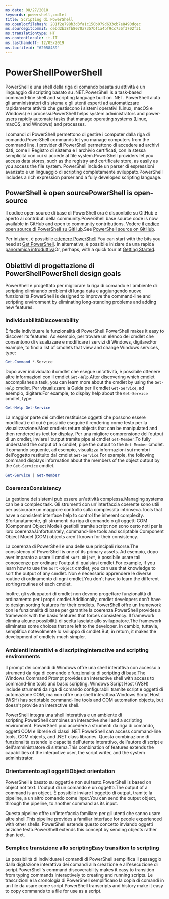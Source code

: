 ```yaml
---
ms.date: 08/27/2018
keywords: powershell,cmdlet
title: Scripting di PowerShell
ms.openlocfilehash: 281f2e798b3d3fa1c150b079d633cb7e8490dcec
ms.sourcegitcommit: debd2b38fb8070a7357bf1a4bf9cc736f3702f31
ms.translationtype: HT
ms.contentlocale: it-IT
ms.lasthandoff: 12/05/2019
ms.locfileid: "62058489"
---
```

# <a name="powershell"></a><span data-ttu-id="48df2-103">PowerShell</span><span class="sxs-lookup"><span data-stu-id="48df2-103">PowerShell</span></span>

<span data-ttu-id="48df2-104">PowerShell è una shell della riga di comando basata su attività e un linguaggio di scripting basato su .NET.</span><span class="sxs-lookup"><span data-stu-id="48df2-104">PowerShell is a task-based command-line shell and scripting language built on .NET.</span></span>
<span data-ttu-id="48df2-105">PowerShell aiuta gli amministratori di sistema e gli utenti esperti ad automatizzare rapidamente attività che gestiscono i sistemi operativi (Linux, macOS e Windows) e i processi.</span><span class="sxs-lookup"><span data-stu-id="48df2-105">PowerShell helps system administrators and power-users rapidly automate tasks that manage operating systems (Linux, macOS, and Windows) and processes.</span></span>

<span data-ttu-id="48df2-106">I comandi di PowerShell permettono di gestire i computer dalla riga di comando.</span><span class="sxs-lookup"><span data-stu-id="48df2-106">PowerShell commands let you manage computers from the command line.</span></span> <span data-ttu-id="48df2-107">I provider di PowerShell permettono di accedere ad archivi dati, come il Registro di sistema e l'archivio certificati, con la stessa semplicità con cui si accede al file system.</span><span class="sxs-lookup"><span data-stu-id="48df2-107">PowerShell providers let you access data stores, such as the registry and certificate store, as easily as you access the file system.</span></span> <span data-ttu-id="48df2-108">PowerShell include un parser di espressioni avanzato e un linguaggio di scripting completamente sviluppato.</span><span class="sxs-lookup"><span data-stu-id="48df2-108">PowerShell includes a rich expression parser and a fully developed scripting language.</span></span>

## <a name="powershell-is-open-source"></a><span data-ttu-id="48df2-109">PowerShell è open source</span><span class="sxs-lookup"><span data-stu-id="48df2-109">PowerShell is open-source</span></span>

<span data-ttu-id="48df2-110">Il codice open source di base di PowerShell ora è disponibile su GitHub e aperto ai contributi della community.</span><span class="sxs-lookup"><span data-stu-id="48df2-110">PowerShell base source code is now available in GitHub and open to community contributions.</span></span>
<span data-ttu-id="48df2-111">Vedere il [codice open source di PowerShell su GitHub](https://github.com/powershell/powershell).</span><span class="sxs-lookup"><span data-stu-id="48df2-111">See [PowerShell source on GitHub](https://github.com/powershell/powershell).</span></span>

<span data-ttu-id="48df2-112">Per iniziare, è possibile [ottenere PowerShell](https://github.com/PowerShell/PowerShell#get-powershell).</span><span class="sxs-lookup"><span data-stu-id="48df2-112">You can start with the bits you need at [Get PowerShell](https://github.com/PowerShell/PowerShell#get-powershell).</span></span>
<span data-ttu-id="48df2-113">In alternativa, è possibile iniziare da una rapida [panoramica introduttiva](https://github.com/PowerShell/PowerShell/blob/master/docs/learning-powershell)</span><span class="sxs-lookup"><span data-stu-id="48df2-113">Or, perhaps, with a quick tour at [Getting Started](https://github.com/PowerShell/PowerShell/blob/master/docs/learning-powershell).</span></span>

## <a name="powershell-design-goals"></a><span data-ttu-id="48df2-114">Obiettivi di progettazione di PowerShell</span><span class="sxs-lookup"><span data-stu-id="48df2-114">PowerShell design goals</span></span>

<span data-ttu-id="48df2-115">PowerShell è progettato per migliorare la riga di comando e l'ambiente di scripting eliminando problemi di lunga data e aggiungendo nuove funzionalità.</span><span class="sxs-lookup"><span data-stu-id="48df2-115">PowerShell is designed to improve the command-line and scripting environment by eliminating long-standing problems and adding new features.</span></span>

### <a name="discoverability"></a><span data-ttu-id="48df2-116">Individuabilità</span><span class="sxs-lookup"><span data-stu-id="48df2-116">Discoverability</span></span>

<span data-ttu-id="48df2-117">È facile individuare le funzionalità di PowerShell.</span><span class="sxs-lookup"><span data-stu-id="48df2-117">PowerShell makes it easy to discover its features.</span></span> <span data-ttu-id="48df2-118">Ad esempio, per trovare un elenco dei cmdlet che consentono di visualizzare e modificare i servizi di Windows, digitare:</span><span class="sxs-lookup"><span data-stu-id="48df2-118">For example, to find a list of cmdlets that view and change Windows services, type:</span></span>

```powershell
Get-Command *-Service
```

<span data-ttu-id="48df2-119">Dopo aver individuato il cmdlet che esegue un'attività, è possibile ottenere altre informazioni con il cmdlet `Get-Help`.</span><span class="sxs-lookup"><span data-stu-id="48df2-119">After discovering which cmdlet accomplishes a task, you can learn more about the cmdlet by using the `Get-Help` cmdlet.</span></span> <span data-ttu-id="48df2-120">Per visualizzare la Guida per il cmdlet `Get-Service`, ad esempio, digitare:</span><span class="sxs-lookup"><span data-stu-id="48df2-120">For example, to display help about the `Get-Service` cmdlet, type:</span></span>

```powershell
Get-Help Get-Service
```

<span data-ttu-id="48df2-121">La maggior parte dei cmdlet restituisce oggetti che possono essere modificati e di cui è possibile eseguire il rendering come testo per la visualizzazione.</span><span class="sxs-lookup"><span data-stu-id="48df2-121">Most cmdlets return objects that can be manipulated and then rendered as text for display.</span></span> <span data-ttu-id="48df2-122">Per una migliore comprensione dell'output di un cmdlet, inviare l'output tramite pipe al cmdlet `Get-Member`.</span><span class="sxs-lookup"><span data-stu-id="48df2-122">To fully understand the output of a cmdlet, pipe the output to the `Get-Member` cmdlet.</span></span> <span data-ttu-id="48df2-123">Il comando seguente, ad esempio, visualizza informazioni sui membri dell'oggetto restituito dal cmdlet `Get-Service`.</span><span class="sxs-lookup"><span data-stu-id="48df2-123">For example, the following command displays information about the members of the object output by the `Get-Service` cmdlet.</span></span>

```powershell
Get-Service | Get-Member
```

### <a name="consistency"></a><span data-ttu-id="48df2-124">Coerenza</span><span class="sxs-lookup"><span data-stu-id="48df2-124">Consistency</span></span>

<span data-ttu-id="48df2-125">La gestione dei sistemi può essere un'attività complessa.</span><span class="sxs-lookup"><span data-stu-id="48df2-125">Managing systems can be a complex task.</span></span> <span data-ttu-id="48df2-126">Gli strumenti con un'interfaccia coerente sono utili per assicurare un maggiore controllo sulla complessità intrinseca.</span><span class="sxs-lookup"><span data-stu-id="48df2-126">Tools that have a consistent interface help to control the inherent complexity.</span></span> <span data-ttu-id="48df2-127">Sfortunatamente, gli strumenti da riga di comando o gli oggetti COM (Component Object Model) gestibili tramite script non sono certo noti per la loro coerenza.</span><span class="sxs-lookup"><span data-stu-id="48df2-127">Unfortunately, command-line tools and scriptable Component Object Model (COM) objects aren't known for their consistency.</span></span>

<span data-ttu-id="48df2-128">La coerenza di PowerShell è una delle sue principali risorse.</span><span class="sxs-lookup"><span data-stu-id="48df2-128">The consistency of PowerShell is one of its primary assets.</span></span> <span data-ttu-id="48df2-129">Ad esempio, dopo aver imparato a usare il cmdlet `Sort-Object`, è possibile usare tali conoscenze per ordinare l'output di qualsiasi cmdlet.</span><span class="sxs-lookup"><span data-stu-id="48df2-129">For example, if you learn how to use the `Sort-Object` cmdlet, you can use that knowledge to sort the output of any cmdlet.</span></span> <span data-ttu-id="48df2-130">Non è necessario apprendere le diverse routine di ordinamento di ogni cmdlet.</span><span class="sxs-lookup"><span data-stu-id="48df2-130">You don't have to learn the different sorting routines of each cmdlet.</span></span>

<span data-ttu-id="48df2-131">Inoltre, gli sviluppatori di cmdlet non devono progettare funzionalità di ordinamento per i propri cmdlet.</span><span class="sxs-lookup"><span data-stu-id="48df2-131">Additionally, cmdlet developers don't have to design sorting features for their cmdlets.</span></span> <span data-ttu-id="48df2-132">PowerShell offre un framework con le funzionalità di base per garantire la coerenza.</span><span class="sxs-lookup"><span data-stu-id="48df2-132">PowerShell provides a framework with the basic features that forces consistency.</span></span> <span data-ttu-id="48df2-133">Il framework elimina alcune possibilità di scelta lasciate allo sviluppatore.</span><span class="sxs-lookup"><span data-stu-id="48df2-133">The framework eliminates some choices that are left to the developer.</span></span> <span data-ttu-id="48df2-134">In cambio, tuttavia, semplifica notevolmente lo sviluppo di cmdlet.</span><span class="sxs-lookup"><span data-stu-id="48df2-134">But, in return, it makes the development of cmdlets much simpler.</span></span>

### <a name="interactive-and-scripting-environments"></a><span data-ttu-id="48df2-135">Ambienti interattivi e di scripting</span><span class="sxs-lookup"><span data-stu-id="48df2-135">Interactive and scripting environments</span></span>

<span data-ttu-id="48df2-136">Il prompt dei comandi di Windows offre una shell interattiva con accesso a strumenti da riga di comando e funzionalità di scripting di base.</span><span class="sxs-lookup"><span data-stu-id="48df2-136">The Windows Command Prompt provides an interactive shell with access to command-line tools and basic scripting.</span></span> <span data-ttu-id="48df2-137">Windows Script Host (WSH) include strumenti da riga di comando configurabili tramite script e oggetti di automazione COM, ma non offre una shell interattiva.</span><span class="sxs-lookup"><span data-stu-id="48df2-137">Windows Script Host (WSH) has scriptable command-line tools and COM automation objects, but doesn't provide an interactive shell.</span></span>

<span data-ttu-id="48df2-138">PowerShell integra una shell interattiva e un ambiente di scripting.</span><span class="sxs-lookup"><span data-stu-id="48df2-138">PowerShell combines an interactive shell and a scripting environment.</span></span> <span data-ttu-id="48df2-139">PowerShell può accedere a strumenti da riga di comando, oggetti COM e librerie di classi .NET.</span><span class="sxs-lookup"><span data-stu-id="48df2-139">PowerShell can access command-line tools, COM objects, and .NET class libraries.</span></span> <span data-ttu-id="48df2-140">Questa combinazione di funzionalità estende le capacità dell'utente interattivo, dell'autore di script e dell'amministratore di sistema.</span><span class="sxs-lookup"><span data-stu-id="48df2-140">This combination of features extends the capabilities of the interactive user, the script writer, and the system administrator.</span></span>

### <a name="object-orientation"></a><span data-ttu-id="48df2-141">Orientamento agli oggetti</span><span class="sxs-lookup"><span data-stu-id="48df2-141">Object orientation</span></span>

<span data-ttu-id="48df2-142">PowerShell è basato su oggetti e non sul testo.</span><span class="sxs-lookup"><span data-stu-id="48df2-142">PowerShell is based on object not text.</span></span> <span data-ttu-id="48df2-143">L'output di un comando è un oggetto.</span><span class="sxs-lookup"><span data-stu-id="48df2-143">The output of a command is an object.</span></span> <span data-ttu-id="48df2-144">È possibile inviare l'oggetto di output, tramite la pipeline, a un altro comando come input.</span><span class="sxs-lookup"><span data-stu-id="48df2-144">You can send the output object, through the pipeline, to another command as its input.</span></span>

<span data-ttu-id="48df2-145">Questa pipeline offre un'interfaccia familiare per gli utenti che sanno usare altre shell.</span><span class="sxs-lookup"><span data-stu-id="48df2-145">This pipeline provides a familiar interface for people experienced with other shells.</span></span> <span data-ttu-id="48df2-146">PowerShell estende questo concetto inviando oggetti anziché testo.</span><span class="sxs-lookup"><span data-stu-id="48df2-146">PowerShell extends this concept by sending objects rather than text.</span></span>

### <a name="easy-transition-to-scripting"></a><span data-ttu-id="48df2-147">Semplice transizione allo scripting</span><span class="sxs-lookup"><span data-stu-id="48df2-147">Easy transition to scripting</span></span>

<span data-ttu-id="48df2-148">La possibilità di individuare i comandi di PowerShell semplifica il passaggio dalla digitazione interattiva dei comandi alla creazione e all'esecuzione di script.</span><span class="sxs-lookup"><span data-stu-id="48df2-148">PowerShell's command discoverability makes it easy to transition from typing commands interactively to creating and running scripts.</span></span> <span data-ttu-id="48df2-149">Le trascrizioni e la cronologia di PowerShell semplificano la copia di comandi in un file da usare come script.</span><span class="sxs-lookup"><span data-stu-id="48df2-149">PowerShell transcripts and history make it easy to copy commands to a file for use as a script.</span></span>
